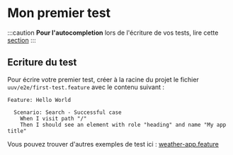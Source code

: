 # Mon premier test

:::caution
**Pour l'autocompletion** lors de l'écriture de vos tests, lire cette [section](/docs/getting-started/configuration#autocompl%C3%A9tion)
:::

## Ecriture du test
Pour écrire votre premier test, créer à la racine du projet le fichier `uuv/e2e/first-test.feature` avec le contenu suivant :
```gherkin title='uuv/e2e/first-test.feature'
Feature: Hello World

  Scenario: Search - Successful case
    When I visit path "/"
    Then I should see an element with role "heading" and name "My app title"
```
Vous pouvez trouver d'autres exemples de test ici : [weather-app.feature](https://github.com/e2e-test-quest/uuv/blob/main/example/weather-app.feature)

